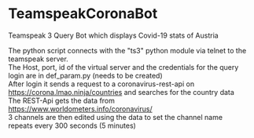 # TeamspeakCoronaBot
Teamspeak 3 Query Bot which displays Covid-19 stats of Austria 

The python script connects with the "ts3" python module via telnet to the teamspeak server.  
The Host, port, id of the virtual server and the credentials for the query login are in def_param.py (needs to be created)  
After login it sends a request to a coronavirus-rest-api on https://corona.lmao.ninja/countries and searches for the country data  
The REST-Api gets the data from https://www.worldometers.info/coronavirus/  
3 channels are then edited using the data to set the channel name  
repeats every 300 seconds (5 minutes)  

